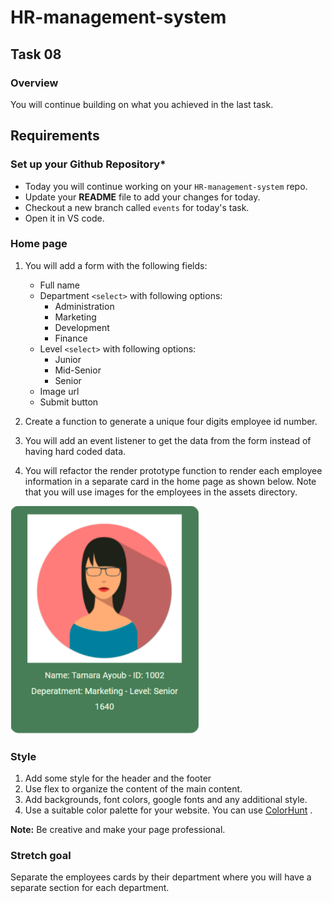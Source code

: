 # HR-management-system

## Task 08

### **Overview**

You will continue building on what you achieved in the last task.

## **Requirements**

### **Set up your Github Repository***

- Today you will continue working on your `HR-management-system` repo.
- Update your **README** file to add your changes for today.
- Checkout a new branch called `events` for today's task.
- Open it in VS code.

### **Home page**

1. You will add a form with the following fields:
    - Full name
    - Department `<select>` with following options:
        - Administration
        - Marketing
        - Development
        - Finance
    - Level `<select>` with following options:
        - Junior
        - Mid-Senior
        - Senior
    - Image url
    - Submit button

2. Create a function to generate a unique four digits employee id number.

3. You will add an event listener to get the data from the form instead of having hard coded data.

4. You will refactor the  render prototype function to render each employee information in a separate card in the home page as shown below. Note that you will use images for the employees in the assets directory.

![Card](assets/card.png)

### **Style**

1. Add some style for the header and the footer
2. Use flex to organize the content of the main content.
3. Add backgrounds, font colors, google fonts and any additional style.
4. Use a suitable color palette for your website. You can use [ColorHunt](https://colorhunt.co) .

**Note:**
Be creative and make your page professional.

### **Stretch goal**

Separate the employees cards by their department where you will have a separate section for each department.